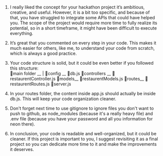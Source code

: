 1. I really liked the concept for your hackathon project it’s ambitious, creative, and useful. However, it is a bit too specific, and because of that, you have struggled to integrate some APIs that could have helped you. The scope of the project would require more time to fully realize its potential, so in a short timeframe, it might have been difficult to execute everything.

2. It’s great that you commented on every step in your code. This makes it much easier for others, like me, to understand your code from scratch, which is always a good practice.

3. Your code structure is solid, but it could be even better if you followed this structure:   
📁main folder __
                |
                📁config __
                            📝db.js
                📁controllers __
                                📝restaurentController.js
                📁models__
                            📝restaurentModels.js
                📁routes__
                            📝restaurentRoutes.js
                📁server.js

4. In your routes folder, the content inside app.js should actually be inside db.js. This will keep your code organization cleaner.

6. Don't forget next time to use gitignore to ignore files you don't want to push to github, as node_modules (because it's a really heavy file) and .env file (because you have your password and all you information for neon there).

5. In conclusion, your code is readable and well-organized, but it could be cleaner. If this project is important to you, I suggest revisiting it as a final project so you can dedicate more time to it and make the improvements it deserves.
